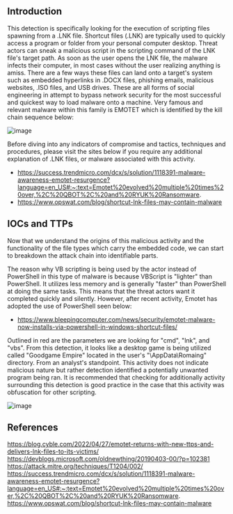 <h2> Introduction </h2>
This detection is specifically looking for the execution of scripting files spawning from a .LNK file. Shortcut files (.LNK) are typically used to quickly access a program or folder from your personal computer desktop. Threat actors can sneak a malicious script in the scripting command of the LNK file's target path. As soon as the user opens the LNK file, the malware infects their computer, in most cases without the user realizing anything is amiss. There are a few ways these files can land onto a target's system such as embedded hyperlinks in .DOCX files, phishing emails, malicious websites, .ISO files, and USB drives. These are all forms of social engineering in attempt to bypass network security for the most successful and quickest way to load malware onto a machine. Very famous and relevant malware within this family is EMOTET which is identified by the kill chain sequence below:

![image](https://github.com/jake-44/Knowledge-Base/assets/72994837/fb2f8ebe-e04c-4c1f-beae-5984a13255f7)

Before diving into any indicators of compromise and tactics, techniques and procedures, please visit the sites below if you require any additional explanation of .LNK files, or malware associated with this activity.

- https://success.trendmicro.com/dcx/s/solution/1118391-malware-awareness-emotet-resurgence?language=en_US#:~:text=Emotet%20evolved%20multiple%20times%20over,%2C%20QBOT%2C%20and%20RYUK%20Ransomware.
- https://www.opswat.com/blog/shortcut-lnk-files-may-contain-malware

<h2> IOCs and TTPs </h2>
Now that we understand the origins of this malicious activity and the functionality of the file types which carry the embedded code, we can start to breakdown the attack chain into identifiable parts. 

The reason why VB scripting is being used by the actor instead of PowerShell in this type of malware is because VBScript is "lighter" than PowerShell. It utilizes less memory and is generally "faster" than PowerShell at doing the same tasks. This means that the threat actors want it completed quickly and silently. However, after recent activity, Emotet has adopted the use of PowerShell seen below:

- https://www.bleepingcomputer.com/news/security/emotet-malware-now-installs-via-powershell-in-windows-shortcut-files/

Outlined in red are the parameters we are looking for "cmd", "lnk", and "vbs". From this detection, it looks like a desktop game is being utilized called "Goodgame Empire" located in the user's "\AppData\Romaing" directory. From an analyst's standpoint. This activity does not indicate malicious nature but rather detection identified a potentially unwanted program being ran. It is recommended that checking for additionally activity surrounding this detection is good practice in the case that this activity was obfuscation for other scripting.

![image](https://github.com/jake-44/Knowledge-Base/assets/72994837/42d436d9-843a-4393-b5bd-b5b53ee45ffe)

<h2> References </h2>

https://blog.cyble.com/2022/04/27/emotet-returns-with-new-ttps-and-delivers-lnk-files-to-its-victims/
https://devblogs.microsoft.com/oldnewthing/20190403-00/?p=102381
https://attack.mitre.org/techniques/T1204/002/
https://success.trendmicro.com/dcx/s/solution/1118391-malware-awareness-emotet-resurgence?language=en_US#:~:text=Emotet%20evolved%20multiple%20times%20over,%2C%20QBOT%2C%20and%20RYUK%20Ransomware.
https://www.opswat.com/blog/shortcut-lnk-files-may-contain-malware
